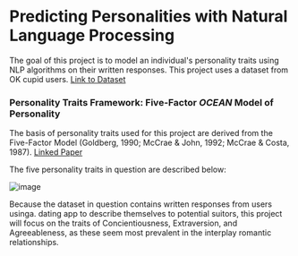 # Predicting Personalities with Natural Language Processing

The goal of this project is to model an individual's personality traits using NLP algorithms on their written responses.
This project uses a dataset from OK cupid users.
[Link to Dataset](https://www.kaggle.com/datasets/andrewmvd/okcupid-profiles)

### Personality Traits Framework: Five-Factor *OCEAN* Model of Personality

The basis of personality traits used for this project are derived from the Five-Factor Model (Goldberg, 1990; McCrae & John, 1992; McCrae & Costa, 1987).
[Linked Paper](https://openpress.usask.ca/introductiontopsychology/chapter/personality-traits/#:~:text=The%20most%20widely%20used%20system,Extraversion%2C%20Agreeableness%2C%20and%20Neuroticism)

The five personality traits in question are described below:

![image](https://user-images.githubusercontent.com/28024140/222189312-4aa9e6bb-72fa-4330-ba88-b026df7a56f4.png)


Because the dataset in question contains written responses from users usinga. dating app to describe themselves to potential suitors, this project will focus on the traits of Concientiousness, Extraversion, and Agreeableness, as these seem most prevalent in the interplay romantic relationships.
